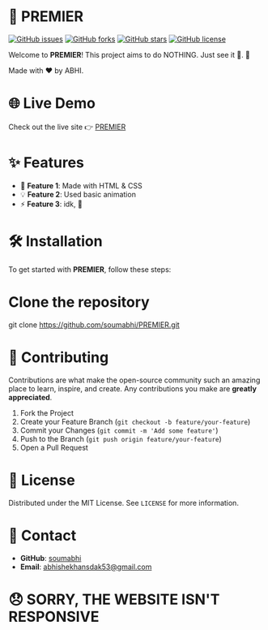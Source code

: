 # 🚀 PREMIER

[![GitHub issues](https://img.shields.io/github/issues/soumabhi/PREMIER)](https://github.com/soumabhi/PREMIER/issues)
[![GitHub forks](https://img.shields.io/github/forks/soumabhi/PREMIER)](https://github.com/soumabhi/PREMIER/network)
[![GitHub stars](https://img.shields.io/github/stars/soumabhi/PREMIER)](https://github.com/soumabhi/PREMIER/stargazers)
[![GitHub license](https://img.shields.io/github/license/soumabhi/PREMIER)](https://github.com/soumabhi/PREMIER/blob/main/LICENSE)

Welcome to **PREMIER**! This project aims to do NOTHING. Just see it 👀. 🌟

Made with ❤️ by ABHI.

# 🌐 Live Demo

Check out the live site 👉 [PREMIER](https://soumabhi.github.io/PREMIER/)

# ✨ Features

- 🚀 **Feature 1**: Made with HTML & CSS
- 💡 **Feature 2**: Used basic animation
- ⚡ **Feature 3**: idk, 👀

# 🛠️ Installation

To get started with **PREMIER**, follow these steps:

# Clone the repository
git clone https://github.com/soumabhi/PREMIER.git

# 🤝 Contributing

Contributions are what make the open-source community such an amazing place to learn, inspire, and create. Any contributions you make are **greatly appreciated**.

1. Fork the Project
2. Create your Feature Branch (`git checkout -b feature/your-feature`)
3. Commit your Changes (`git commit -m 'Add some feature'`)
4. Push to the Branch (`git push origin feature/your-feature`)
5. Open a Pull Request

# 📝 License

Distributed under the MIT License. See `LICENSE` for more information.

# 📧 Contact

- **GitHub**: [soumabhi](https://github.com/soumabhi)
- **Email**: abhishekhansdak53@gmail.com

# 😞 SORRY, THE WEBSITE ISN'T RESPONSIVE
